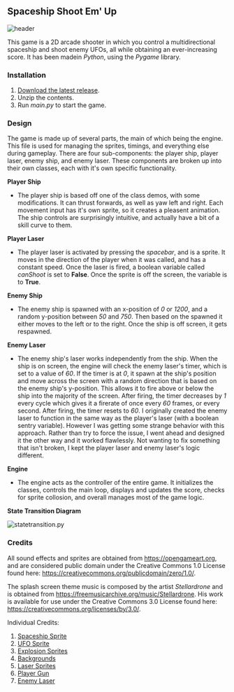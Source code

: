 ## Spaceship Shoot Em' Up
![header](https://i.imgur.com/lBXmJy6.png)

This game is a 2D arcade shooter in which you control a multidirectional spaceship and shoot enemy UFOs, 
all while obtaining an ever-increasing score. It has been madein *Python*, using the *Pygame* library.

<p align="right"></p>

### Installation

1. [Download the latest release](https://github.com/AlexWaclawik/Spaceship-Game/releases/tag/final).
2. Unzip the contents.
3. Run *main.py* to start the game.

<p align="right"></p>

### Design

The game is made up of several parts, the main of which being the engine. This file is used for managing the sprites,
timings, and everything else during gameplay. There are four sub-components: the player ship, player laser, enemy ship, and enemy laser.
These components are broken up into their own classes, each with it's own specific functionality.

**Player Ship**
- The player ship is based off one of the class demos, with some modifications. It can thrust forwards, 
as well as yaw left and right. Each movement input has it's own sprite, so it creates a pleasent animation. 
The ship controls are surprisingly intuitive, and actually have a bit of a skill curve to them.

**Player Laser**
- The player laser is activated by pressing the *spacebar*, and is a sprite. It moves in the direction of the player
when it was called, and has a constant speed. Once the laser is fired, a boolean variable called *canShoot* is set to
**False**. Once the sprite is off the screen, the variable is to **True**.

**Enemy Ship**
- The enemy ship is spawned with an x-position of *0* or *1200*, and a random y-position between *50* and *750*. Then based on the spawned
it either moves to the left or to the right. Once the ship is off screen, it gets respawned.

**Enemy Laser**
- The enemy ship's laser works independently from the ship. When the ship is on screen, the engine will check the enemy laser's timer,
which is set to a value of *60*. If the timer is at *0*, it spawn at the ship's position and move across the screen with a random direction
that is based on the enemy ship's y-position. This allows it to fire above or below the ship into the majority of the screen. After firing,
the timer decreases by *1* every cycle which gives it a firerate of once every *60* frames, or every second. After firing, the timer resets to *60*. 
I originally created the enemy laser to function in the same way as the player's laser (with a boolean sentry variable). However I was getting
some strange behavior with this approach. Rather than try to force the issue, I went ahead and designed it the other way and it worked flawlessly.
Not wanting to fix something that isn't broken, I kept the player laser and enemy laser's logic different.

**Engine**
- The engine acts as the controller of the entire game. It initializes the classes, controls the main loop, displays and updates the 
score, checks for sprite collosion, and overall manages most of the game logic.

**State Transition Diagram**

![statetransition.py](https://i.imgur.com/HzbVXbP.png)

<p align="right"></p>

### Credits

All sound effects and sprites are obtained from https://opengameart.org, and are considered public domain under the
Creative Commons 1.0 License found here: https://creativecommons.org/publicdomain/zero/1.0/.

The splash screen theme music is composed by the artist *Stellardrone* and is obtained from https://freemusicarchive.org/music/Stellardrone.
His work is available for use under the Creative Commons 3.0 License found here: https://creativecommons.org/licenses/by/3.0/.

Individual Credits:
1. [Spaceship Sprite](https://opengameart.org/content/spaceship-9)
2. [UFO Sprite](https://opengameart.org/content/gunship)
3. [Explosion Sprites](https://opengameart.org/content/bubble-explosion)
4. [Backgrounds](https://www.nasa.gov/mission_pages/hubble/multimedia/index.html)
5. [Laser Sprites](https://opengameart.org/content/lasers-and-beams)
6. [Player Gun](https://opengameart.org/content/synthesized-explosion)
7. [Enemy Laser](https://opengameart.org/content/laser-fire-0)